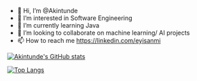 - 👋 Hi, I’m @Akintunde
- 👀 I’m interested in Software Engineering
- 🌱 I’m currently learning Java
- 💞️ I’m looking to collaborate on machine learning/ AI projects
- 📫 How to reach me https://linkedin.com/eyisanmi


<!---
Akin-og/Akin-og is a ✨ special ✨ repository because its `README.md` (this file) appears on your GitHub profile.
You can click the Preview link to take a look at your changes.
--->
[![Akintunde's GitHub stats](https://github-readme-stats.vercel.app/api?username=Akin-og&show_icons=true)](https://github.com/Akin-og/github-readme-stats&show_icons=true)

[![Top Langs](https://github-readme-stats.vercel.app/api/top-langs/?username=Akin-og)](https://github.com/Akin-og/github-readme-stats)
